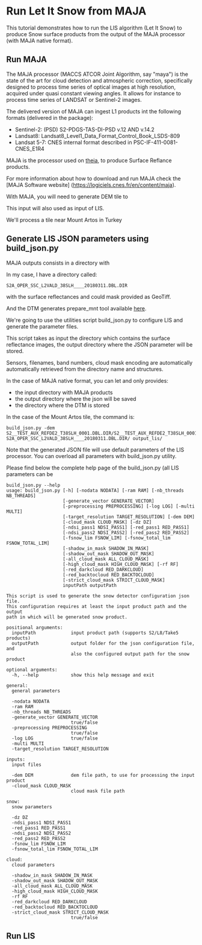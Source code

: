 # Run Let It Snow from MAJA

This tutorial demonstrates how to run the LIS algorithm (Let It Snow) to
produce Snow surface products from the output of the MAJA processor
(with MAJA native format).

## Run MAJA

The MAJA processor (MACCS ATCOR Joint Algorithm, say "maya") is the state of the
art for cloud detection and atmospheric correction, specifically designed to
process time series of optical images at high resolution, acquired under quasi
constant viewing angles. It allows for instance to process time series of
LANDSAT or Sentinel-2 images.

The delivered version of MAJA can ingest L1 products int the following formats
(delivered in the package):

- Sentinel-2: (PSD) S2-PDGS-TAS-DI-PSD  v.12 AND v.14.2
- Landsat8: Landsat8_Level1_Data_Format_Control_Book_LSDS-809
- Landsat 5-7: CNES internal format described in PSC-IF-411-0081-CNES_E1R4

MAJA is the processor used on [theia](http://www.theia-land.fr), to produce
Surface Reflance products.       

For more information about how to download and run MAJA check the [MAJA Software website]
(https://logiciels.cnes.fr/en/content/maja).

With MAJA, you will need to generate DEM tile to

This input will also used as input of LIS.

We'll process a tile near Mount Artos in Turkey

## Generate LIS JSON parameters using build_json.py

MAJA outputs consists in a directory with

In my case, I have a directory called:

```
S2A_OPER_SSC_L2VALD_38SLH____20180311.DBL.DIR

```
with the surface reflectances and could mask provided as GeoTiff.

And the DTM generates prepare_mnt tool available [here](http://tully.ups-tlse.fr/olivier/prepare_mnt). 

We're going to use the utilities script build_json.py to configure LIS and generate the parameter files.

This script takes as input the directory which contains the surface reflectance 
images, the output directory where the JSON parameter will be stored.

Sensors, filenames, band numbers, cloud mask encoding are automatically automatically retrieved from 
the directory name and structures. 

In the case of MAJA native format, you can let and only provides:

- the input directory with MAJA products
- the output directory where the json will be saved
- the directory where the DTM is stored

In the case of the Mount Artos tile, the command is:

```
build_json.py -dem S2__TEST_AUX_REFDE2_T38SLH_0001.DBL.DIR/S2__TEST_AUX_REFDE2_T38SLH_0001_ALT_R2.TIF  S2A_OPER_SSC_L2VALD_38SLH____20180311.DBL.DIR/ output_lis/
```

Note that the generated JSON file will use default parameters of the LIS processor. You can overload all parameters with build_json.py utility.

Please find below the complete help page of the build_json.py (all LIS parameters can be

```
build_json.py --help
usage: build_json.py [-h] [-nodata NODATA] [-ram RAM] [-nb_threads NB_THREADS]
                     [-generate_vector GENERATE_VECTOR]
                     [-preprocessing PREPROCESSING] [-log LOG] [-multi MULTI]
                     [-target_resolution TARGET_RESOLUTION] [-dem DEM]
                     [-cloud_mask CLOUD_MASK] [-dz DZ]
                     [-ndsi_pass1 NDSI_PASS1] [-red_pass1 RED_PASS1]
                     [-ndsi_pass2 NDSI_PASS2] [-red_pass2 RED_PASS2]
                     [-fsnow_lim FSNOW_LIM] [-fsnow_total_lim FSNOW_TOTAL_LIM]
                     [-shadow_in_mask SHADOW_IN_MASK]
                     [-shadow_out_mask SHADOW_OUT_MASK]
                     [-all_cloud_mask ALL_CLOUD_MASK]
                     [-high_cloud_mask HIGH_CLOUD_MASK] [-rf RF]
                     [-red_darkcloud RED_DARKCLOUD]
                     [-red_backtocloud RED_BACKTOCLOUD]
                     [-strict_cloud_mask STRICT_CLOUD_MASK]
                     inputPath outputPath

This script is used to generate the snow detector configuration json file.
This configuration requires at least the input product path and the output
path in which will be generated snow product.

positional arguments:
  inputPath             input product path (supports S2/L8/Take5 products)
  outputPath            output folder for the json configuration file, and
                        also the configured output path for the snow product

optional arguments:
  -h, --help            show this help message and exit

general:
  general parameters

  -nodata NODATA
  -ram RAM
  -nb_threads NB_THREADS
  -generate_vector GENERATE_VECTOR
                        true/false
  -preprocessing PREPROCESSING
                        true/false
  -log LOG              true/false
  -multi MULTI
  -target_resolution TARGET_RESOLUTION

inputs:
  input files

  -dem DEM              dem file path, to use for processing the input product
  -cloud_mask CLOUD_MASK
                        cloud mask file path

snow:
  snow parameters

  -dz DZ
  -ndsi_pass1 NDSI_PASS1
  -red_pass1 RED_PASS1
  -ndsi_pass2 NDSI_PASS2
  -red_pass2 RED_PASS2
  -fsnow_lim FSNOW_LIM
  -fsnow_total_lim FSNOW_TOTAL_LIM

cloud:
  cloud parameters

  -shadow_in_mask SHADOW_IN_MASK
  -shadow_out_mask SHADOW_OUT_MASK
  -all_cloud_mask ALL_CLOUD_MASK
  -high_cloud_mask HIGH_CLOUD_MASK
  -rf RF
  -red_darkcloud RED_DARKCLOUD
  -red_backtocloud RED_BACKTOCLOUD
  -strict_cloud_mask STRICT_CLOUD_MASK
                        true/false
```
## Run LIS

